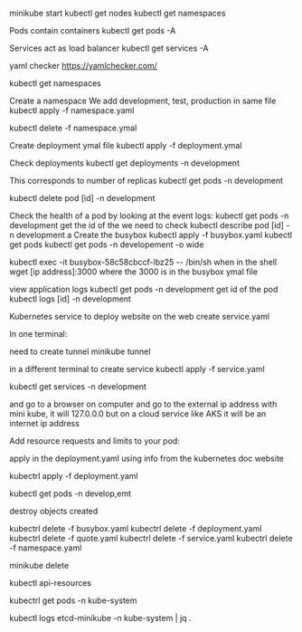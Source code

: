 
minikube start
kubectl get nodes
kubectl get namespaces

Pods contain containers
kubectl get pods -A

Services act as load balancer
kubectl get services -A

yaml checker 
https://yamlchecker.com/ 

kubectl get namespaces

Create a namespace 
We add development, test, production in same file
kubectl apply -f namespace.yaml 

kubectl delete -f namespace.ymal

Create deployment ymal file
kubectl apply -f deployment.ymal

Check deployments
kubectl get deployments -n development

This corresponds to number of replicas 
kubectl get pods -n development 

kubectl delete pod [id] -n development

Check the health of a pod by looking at the event logs:
kubectl get pods -n development 
get the id of the we need to check
kubectl describe pod [id] -n development
a
Create the busybox
kubectl apply -f busybox.yaml
kubectl get pods
kubectl get pods -n developement -o wide

kubectl exec -it busybox-58c58cbccf-lbz25 -- /bin/sh
when in the shell
wget [ip address]:3000 where the 3000 is in the busybox ymal file

view application logs
kubectl get pods -n development
get id of the pod
kubectl logs [id] -n development

Kubernetes service to deploy website on the web
create service.yaml 

In one terminal:

need to create tunnel
minikube tunnel

in a different terminal to create service
kubectl apply -f service.yaml

kubectl get services -n development

and go to a browser on computer and go to the external ip address
with mini kube, it will 127.0.0.0
but on a cloud service like AKS it will be an internet ip address


Add resource requests and limits to your pod:

apply in the deployment.yaml using info from the kubernetes doc website

kubectrl apply -f deployment.yaml 

kubectl get pods -n develop,emt 


destroy objects created

kubectrl delete -f busybox.yaml
kubectrl delete -f deployment.yaml
kubectrl delete -f quote.yaml
kubectrl delete -f service.yaml
kubectrl delete -f namespace.yaml

minikube delete

kubectl api-resources

kubectrl get pods -n kube-system 

kubectl logs etcd-minikube -n kube-system | jq .
